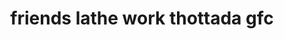 ---
title: "friends lathe work thottada gfc"
url: /thottada/friends-lathe-work-thottada-gfc/
shop: Autowerkstatt
---